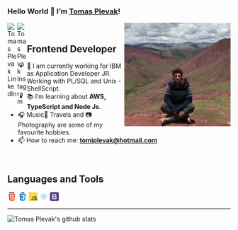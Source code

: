 ### Hello World 👋 I’m [Tomas Plevak][website]!

<a href="https://linkedin.com/in/tomas-plevak/">
<img align="left" alt="Tomas Plevak LinkedIn" width="22px" src="https://icongr.am/fontawesome/linkedin.svg?size=128&color=70c8ff" />
</a>
<a href="https://www.instagram.com/tomiplevak/">
<img align="left" alt="Tomas Plevak Instagram" width="22px" src="https://icongr.am/fontawesome/instagram.svg?size=128&color=70c8ff" />
</a>

<img align="right" alt="GIF" src="./vallerojo.jpg" width="240px" />

<br />

## Frontend Developer
- 📌 I am currently working for IBM as Application Developer JR. Working with PL/SQL and Unix - ShellScript.
- 📚 I’m learning about <b>AWS, TypeScript and Node Js</b>.
- 🎧 Music🌋 Travels and 📷 Photography are some of my favourite hobbies. 
- 📫 How to reach me: <b> tomiplevak@hotmail.com</b>

<br />

## Languages and Tools
<code><img height="20" src="https://raw.githubusercontent.com/github/explore/80688e429a7d4ef2fca1e82350fe8e3517d3494d/topics/html/html.png"></code>
<code><img height="20" src="https://raw.githubusercontent.com/github/explore/80688e429a7d4ef2fca1e82350fe8e3517d3494d/topics/css/css.png"></code>
<code><img height="20" src="https://raw.githubusercontent.com/github/explore/80688e429a7d4ef2fca1e82350fe8e3517d3494d/topics/javascript/javascript.png"></code>
<code><img height="20" src="https://raw.githubusercontent.com/github/explore/80688e429a7d4ef2fca1e82350fe8e3517d3494d/topics/react/react.png"></code>
<code><img height="20" src="https://raw.githubusercontent.com/github/explore/80688e429a7d4ef2fca1e82350fe8e3517d3494d/topics/bootstrap/bootstrap.png"></code>


---
[website]: https://tomiplevak.github.io/
[HTML-CSS.certificate]: https://www.freecodecamp.org/certification/tomiplevak/responsive-web-design
[JS.certificate]: https://www.freecodecamp.org/certification/tomiplevak/javascript-algorithms-and-data-structures

![Tomas Plevak's github stats](https://github-readme-stats.vercel.app/api?username=tomiplevak&show_icons=true&hide_border=true)
